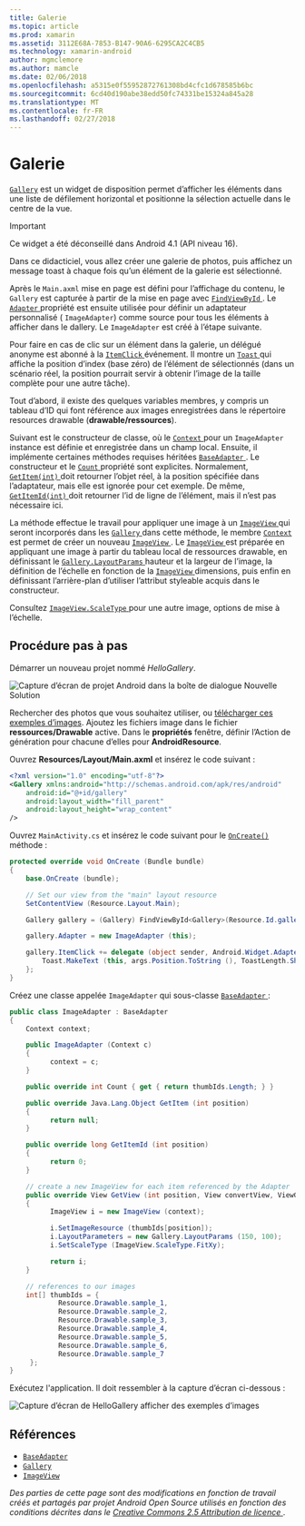```yaml
---
title: Galerie
ms.topic: article
ms.prod: xamarin
ms.assetid: 3112E68A-7853-B147-90A6-6295CA2C4CB5
ms.technology: xamarin-android
author: mgmclemore
ms.author: mamcle
ms.date: 02/06/2018
ms.openlocfilehash: a5315e0f55952872761308bd4cfc1d678585b6bc
ms.sourcegitcommit: 6cd40d190abe38edd50fc74331be15324a845a28
ms.translationtype: MT
ms.contentlocale: fr-FR
ms.lasthandoff: 02/27/2018
---
```

# <a name="gallery"></a>Galerie

[`Gallery`](https://developer.xamarin.com/api/type/Android.Widget.Gallery/) est un widget de disposition permet d’afficher les éléments dans une liste de défilement horizontal et positionne la sélection actuelle dans le centre de la vue.

> [!IMPORTANT]
> Ce widget a été déconseillé dans Android 4.1 (API niveau 16). 

Dans ce didacticiel, vous allez créer une galerie de photos, puis affichez un message toast à chaque fois qu’un élément de la galerie est sélectionné.

Après le `Main.axml` mise en page est défini pour l’affichage du contenu, le `Gallery` est capturée à partir de la mise en page avec [ `FindViewById` ](https://developer.xamarin.com/api/member/Android.App.Activity.FindViewById/p/System.Int32/).
Le [ `Adapter` ](https://developer.xamarin.com/api/property/Android.Widget.AdapterView.RawAdapter/) propriété est ensuite utilisée pour définir un adaptateur personnalisé ( `ImageAdapter`) comme source pour tous les éléments à afficher dans le dallery. Le `ImageAdapter` est créé à l’étape suivante.

Pour faire en cas de clic sur un élément dans la galerie, un délégué anonyme est abonné à la [ `ItemClick` ](https://developer.xamarin.com/api/event/Android.Widget.AdapterView.ItemClick/) événement. Il montre un [ `Toast` ](https://developer.xamarin.com/api/type/Android.Widget.Toast/) qui affiche la position d’index (base zéro) de l’élément de sélectionnés (dans un scénario réel, la position pourrait servir à obtenir l’image de la taille complète pour une autre tâche).

Tout d’abord, il existe des quelques variables membres, y compris un tableau d’ID qui font référence aux images enregistrées dans le répertoire resources drawable (**drawable/ressources**).

Suivant est le constructeur de classe, où le [ `Context` ](https://developer.xamarin.com/api/type/Android.Content.Context/) pour un `ImageAdapter` instance est définie et enregistrée dans un champ local.
Ensuite, il implémente certaines méthodes requises héritées [ `BaseAdapter` ](https://developer.xamarin.com/api/type/Android.Widget.BaseAdapter/).
Le constructeur et le [ `Count` ](https://developer.xamarin.com/api/property/Android.Widget.BaseAdapter.Count/) propriété sont explicites. Normalement, [ `GetItem(int)` ](https://developer.xamarin.com/api/member/Android.Widget.BaseAdapter.GetItem/p/System.Int32/) doit retourner l’objet réel, à la position spécifiée dans l’adaptateur, mais elle est ignorée pour cet exemple. De même, [ `GetItemId(int)` ](https://developer.xamarin.com/api/member/Android.Widget.BaseAdapter.GetItemId/p/System.Int32/) doit retourner l’id de ligne de l’élément, mais il n’est pas nécessaire ici.

La méthode effectue le travail pour appliquer une image à un [ `ImageView` ](https://developer.xamarin.com/api/type/Android.Widget.ImageView/) qui seront incorporés dans les [ `Gallery` ](https://developer.xamarin.com/api/type/Android.Widget.Gallery/) dans cette méthode, le membre [ `Context` ](https://developer.xamarin.com/api/type/Android.Content.Context/) est permet de créer un nouveau [ `ImageView` ](https://developer.xamarin.com/api/type/Android.Widget.ImageView/).
Le [ `ImageView` ](https://developer.xamarin.com/api/type/Android.Widget.ImageView/) est préparée en appliquant une image à partir du tableau local de ressources drawable, en définissant le [ `Gallery.LayoutParams` ](https://developer.xamarin.com/api/type/Android.Widget.Gallery+LayoutParams/) hauteur et la largeur de l’image, la définition de l’échelle en fonction de la [ `ImageView` ](https://developer.xamarin.com/api/type/Android.Widget.ImageView/) dimensions, puis enfin en définissant l’arrière-plan d’utiliser l’attribut styleable acquis dans le constructeur.

Consultez [ `ImageView.ScaleType` ](https://developer.xamarin.com/api/type/Android.Widget.ImageView+ScaleType/) pour une autre image, options de mise à l’échelle.

## <a name="walkthrough"></a>Procédure pas à pas

Démarrer un nouveau projet nommé *HelloGallery*.

![Capture d’écran de projet Android dans la boîte de dialogue Nouvelle Solution](gallery-images/hellogallery1.png)

Rechercher des photos que vous souhaitez utiliser, ou [télécharger ces exemples d’images](http://developer.android.com/shareables/sample_images.zip).
Ajoutez les fichiers image dans le fichier **ressources/Drawable** active. Dans le **propriétés** fenêtre, définir l’Action de génération pour chacune d’elles pour **AndroidResource**.

Ouvrez **Resources/Layout/Main.axml** et insérez le code suivant :

```xml
<?xml version="1.0" encoding="utf-8"?>
<Gallery xmlns:android="http://schemas.android.com/apk/res/android"
    android:id="@+id/gallery"
    android:layout_width="fill_parent"
    android:layout_height="wrap_content"
/>
```

Ouvrez `MainActivity.cs` et insérez le code suivant pour le [ `OnCreate()` ](https://developer.xamarin.com/api/member/Android.App.Activity.OnCreate/p/Android.OS.Bundle/) méthode :

```csharp
protected override void OnCreate (Bundle bundle)
{
    base.OnCreate (bundle);

    // Set our view from the "main" layout resource
    SetContentView (Resource.Layout.Main);

    Gallery gallery = (Gallery) FindViewById<Gallery>(Resource.Id.gallery);

    gallery.Adapter = new ImageAdapter (this);

    gallery.ItemClick += delegate (object sender, Android.Widget.AdapterView.ItemClickEventArgs args) {
        Toast.MakeText (this, args.Position.ToString (), ToastLength.Short).Show ();
    };
}
```

Créez une classe appelée `ImageAdapter` qui sous-classe [ `BaseAdapter` ](https://developer.xamarin.com/api/type/Android.Widget.BaseAdapter/):

```csharp
public class ImageAdapter : BaseAdapter
{
    Context context;

    public ImageAdapter (Context c)
    {
          context = c;
    }

    public override int Count { get { return thumbIds.Length; } }

    public override Java.Lang.Object GetItem (int position)
    {
          return null;
    }

    public override long GetItemId (int position)
    {
          return 0;
    }

    // create a new ImageView for each item referenced by the Adapter
    public override View GetView (int position, View convertView, ViewGroup parent)
    {
          ImageView i = new ImageView (context);

          i.SetImageResource (thumbIds[position]);
          i.LayoutParameters = new Gallery.LayoutParams (150, 100);
          i.SetScaleType (ImageView.ScaleType.FitXy);

          return i;
    }

    // references to our images
    int[] thumbIds = {
            Resource.Drawable.sample_1,
            Resource.Drawable.sample_2,
            Resource.Drawable.sample_3,
            Resource.Drawable.sample_4,
            Resource.Drawable.sample_5,
            Resource.Drawable.sample_6,
            Resource.Drawable.sample_7
     };
}

```

Exécutez l'application. Il doit ressembler à la capture d’écran ci-dessous :

![Capture d’écran de HelloGallery afficher des exemples d’images](gallery-images/hellogallery3.png)


<a name="References" />

## <a name="references"></a>Références

-   [`BaseAdapter`](https://developer.xamarin.com/api/type/Android.Widget.BaseAdapter/)
-   [`Gallery`](https://developer.xamarin.com/api/type/Android.Widget.Gallery/)
-   [`ImageView`](https://developer.xamarin.com/api/type/Android.Widget.ImageView/)

*Des parties de cette page sont des modifications en fonction de travail créés et partagés par projet Android Open Source utilisés en fonction des conditions décrites dans le*
[*Creative Commons 2.5 Attribution de licence* ](http://creativecommons.org/licenses/by/2.5/).


